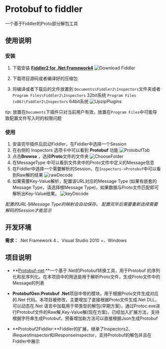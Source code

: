 # Protobuf to fiddler #
一个基于Fiddler的Proto部分解包工具

## 使用说明 ##
### 安装 ###
1. 下载安装 **[Fiddler2 for .Net Framework4](http://www.telerik.com/download/fiddler)**
![Download Fiddler](http://gitlab.baidu.com/zhaoguowei/documents/raw/master/Protobuf2Fiddler/DownloadFiddler.png)
2. 下载项目源码或者编译好的压缩包

3. 将编译或者下载后的文件放置到 `Documents\Fiddler2\Inspectors`文件夹或者`Program Files\Fiddler2\Inspectors` 32bit系统 `Program Files (x86)\Fiddler2\Inspectors` 64bit系统
![UpzipPlugins](http://gitlab.baidu.com/zhaoguowei/documents/raw/master/Protobuf2Fiddler/unzipplugin.png)

*tip:*
    放置在`Documents`下插件只对当前用户有效，放置在`Program Files`中可能导致配置文件写入时的权限问题


### 使用 ###
 
1. 安装完毕插件后启动Fiddler，在Fiddler中选择一个Session
2. 在右侧的 Inspectors 选项卡中可以看到 **Protobuf** 功能
![ProtobufTab](http://gitlab.baidu.com/zhaoguowei/documents/raw/master/Protobuf2Fiddler/protobuftab.png)
3. 点击**Browse** ，选择**Proto**文件的文件夹
![ChooseFolder](http://gitlab.baidu.com/zhaoguowei/documents/raw/master/Protobuf2Fiddler/chooseproto.png)
4. 在MessageType 中可以看到文件夹中的Proto文件中定义的Message信息
5. 在Fiddler中选择一个需要解析的Session，在`Inspectors->Protobuf`中可以看到Raw解的结果
![rawDecode](http://gitlab.baidu.com/zhaoguowei/documents/raw/master/Protobuf2Fiddler/RawDecode.png)
6. 如果需要Key-Value解析，配置该URL对应的Message Type (如果有嵌套的Message Type，请选择根Message Type)，如果数据与Proto文件匹配即可解析出Key-Value结果。
![keyDecode](http://gitlab.baidu.com/zhaoguowei/documents/raw/master/Protobuf2Fiddler/keyDecode.png)

*配置的URL与Message Type的映射会自动保存。*
*配置完毕后需要重新选择需要解码的Session才能显示*

## 开发环境 ##

**需求：** .Net Framework 4 、Visual Studio 2010 +、Windows

## 项目说明 ##

* **[Protobuf-net](https://code.google.com/p/protobuf-net/):**一个基于.Net的Protobuf转换工具，用于Protobuf 的序列化和反序列化。在本项目中的用途是用于解析Proto文件，生成Proto文件中的Message的列表

* **ProtobufGen:Protobuf .Net**项目中带的模块，用于根据Proto文件生成对应的.Net 代码。本项目被修改，主要增加了直接根据Proto文件生成.Net DLL，可以动态在.Net 语言中加载用于带类型的解包(早期方案)，通过Protoc.exe进行Protobuf文件的Raw解,Key-Value解(现在方案)。已经加入扩展方法，支持根据字符串生成Protobuf。预备增加新方法可以直接根据Json生成Protobuf


* **Protobuf2Fiddler:**Fiddler的扩展，继承了Inspectors2、IRequestInspector和IResponseInspector，支持Protobuf的解包并且在Fiddler中展示
